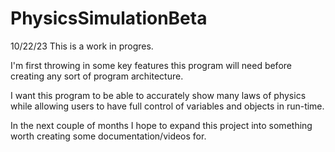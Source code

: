 # PhysicsSimulationBeta


10/22/23
This is a work in progres.

I'm first throwing in some key features this program will need before creating any sort of program architecture.

I want this program to be able to accurately show many laws of physics while allowing users to have full control of variables and objects in run-time.

In the next couple of months I hope to expand this project into something worth creating some documentation/videos for.
